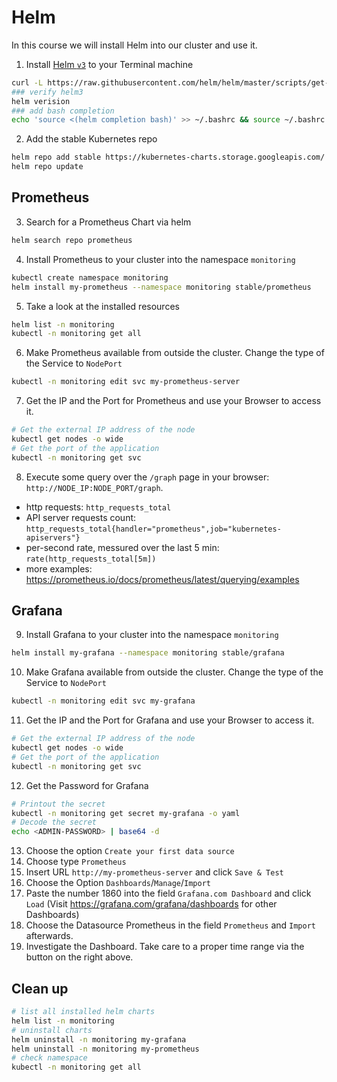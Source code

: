 # Helm
In this course we will install Helm into our cluster and use it.

1. Install [Helm `v3`](https://helm.sh/docs/intro/install/) to your Terminal machine
```bash
curl -L https://raw.githubusercontent.com/helm/helm/master/scripts/get-helm-3 | bash
### verify helm3
helm verision
### add bash completion
echo 'source <(helm completion bash)' >> ~/.bashrc && source ~/.bashrc
```

2. Add the stable Kubernetes repo
```bash
helm repo add stable https://kubernetes-charts.storage.googleapis.com/
helm repo update
```

## Prometheus

3. Search for a Prometheus Chart via helm
```bash
helm search repo prometheus
```

4. Install Prometheus to your cluster into the namespace `monitoring`
```bash
kubectl create namespace monitoring
helm install my-prometheus --namespace monitoring stable/prometheus
```

5. Take a look at the installed resources
```bash
helm list -n monitoring
kubectl -n monitoring get all 
```

6. Make Prometheus available from outside the cluster. Change the type of the Service to `NodePort`
```bash
kubectl -n monitoring edit svc my-prometheus-server 
```

7. Get the IP and the Port for Prometheus and use your Browser to access it.
```bash
# Get the external IP address of the node
kubectl get nodes -o wide
# Get the port of the application
kubectl -n monitoring get svc
```

8. Execute some query over the `/graph` page in your browser: `http://NODE_IP:NODE_PORT/graph`.
- http requests: `http_requests_total`
- API server requests count: `http_requests_total{handler="prometheus",job="kubernetes-apiservers"}`
- per-second rate, messured over the last 5 min: `rate(http_requests_total[5m])`
- more examples: https://prometheus.io/docs/prometheus/latest/querying/examples

## Grafana

9. Install Grafana to your cluster into the namespace `monitoring`
```bash
helm install my-grafana --namespace monitoring stable/grafana
```

10. Make Grafana available from outside the cluster. Change the type of the Service to `NodePort`
```bash
kubectl -n monitoring edit svc my-grafana
```
11. Get the IP and the Port for Grafana and use your Browser to access it.
```bash
# Get the external IP address of the node
kubectl get nodes -o wide
# Get the port of the application
kubectl -n monitoring get svc
```
12. Get the Password for Grafana
```bash
# Printout the secret
kubectl -n monitoring get secret my-grafana -o yaml
# Decode the secret
echo <ADMIN-PASSWORD> | base64 -d
```
13. Choose the option `Create your first data source`
14. Choose type `Prometheus`
15. Insert URL `http://my-prometheus-server` and click `Save & Test`
16. Choose the Option `Dashboards`/`Manage`/`Import`
17. Paste the number 1860 into the field `Grafana.com Dashboard` and click `Load` (Visit https://grafana.com/grafana/dashboards for other Dashboards)
18. Choose the Datasource Prometheus in the field `Prometheus` and `Import` afterwards.
19. Investigate the Dashboard. Take care to a proper time range via the button on the right above.

## Clean up
```bash
# list all installed helm charts
helm list -n monitoring
# uninstall charts
helm uninstall -n monitoring my-grafana
helm uninstall -n monitoring my-prometheus
# check namespace
kubectl -n monitoring get all 
```
